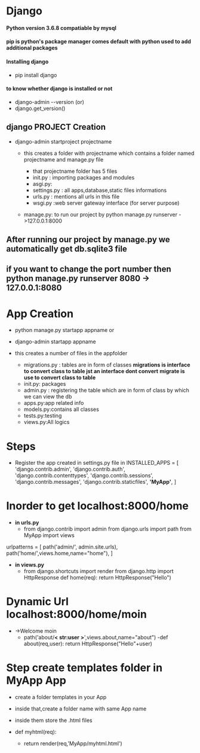 # Django
#### Python version 3.6.8 compatiable by mysql
#### pip is python's package manager comes default with python used to add additional packages
#### Installing django
- pip install django

#### to know whether django is installed or not
- django-admin   --version
(or)
- django.get_version()
## django PROJECT Creation
- django-admin startproject projectname
  - this creates a folder with projectname which contains a folder named projectname and manage.py file
    - that projectname folder has 5 files
    - init.py : importing packages and modules
    - asgi.py:
    - settings.py : all apps,database,static files informations
    - urls.py : mentions all urls in this file
    - wsgi.py :web server gateway interface (for server purpose)
  
  - manage.py: to run our project by
  python manage.py runserver  ->127.0.0.1:8000
## After running our project by manage.py we automatically get db.sqlite3 file 
## **if you want to change the port number then python manage.py runserver 8080 -> 127.0.0.1:8080**
# **App Creation**
- python manage.py startapp appname
        or
        
- django-admin startapp appname
- this creates a number of files in the appfolder
  - migrations.py : tables are in form of classes
  **migrations is interface to convert class to table jst an interface dont convert**
  **migrate is use to convert class to table**
  - init.py: packages
  - admin.py : registering the table which are in form of class by which we can view the db
  - apps.py:app related info
  - models.py:contains all classes 
  - tests.py:testing
  - views.py:All logics
  
# Steps
- Register the app created in settings.py file in 
INSTALLED_APPS = [
    'django.contrib.admin',
    'django.contrib.auth',
    'django.contrib.contenttypes',
    'django.contrib.sessions',
    'django.contrib.messages',
    'django.contrib.staticfiles',
    **'MyApp'**,
]

# Inorder to get localhost:8000/home
- **in urls.py**
  - from django.contrib import admin
from django.urls import path
from MyApp import views

urlpatterns = [
    path('admin/', admin.site.urls),
    path('home/',views.home,name="home"),
]
- **in views.py**
  - from django.shortcuts import render
from django.http import HttpResponse
def home(req):
	return HttpResponse("Hello")

# Dynamic Url localhost:8000/home/moin
- ->Welcome moin
	- path('about/**< str:user >**',views.about,name="about")
	-def about(req,user):
	return HttpResponse("Hello"+user)
	
# **Step create templates folder in MyApp App**
- create a folder templates in your App
- inside that,create a folder name with same App name
- inside them store the .html files

- def myhtml(req):
	- return render(req,'MyApp/myhtml.html')
